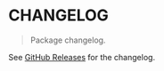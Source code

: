 # CHANGELOG

> Package changelog.

See [GitHub Releases](https://github.com/stdlib-js/random-array-betaprime/releases) for the changelog.